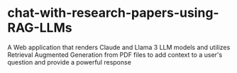 # chat-with-research-papers-using-RAG-LLMs
A Web application that renders Claude and Llama 3 LLM models and utilizes Retrieval Augmented Generation from PDF files to add context to a user's question and provide a powerful response
